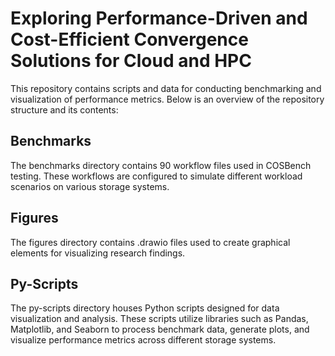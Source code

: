 # Exploring Performance-Driven and Cost-Efficient Convergence Solutions for Cloud and HPC

This repository contains scripts and data for conducting benchmarking and visualization of performance metrics. Below is an overview of the repository structure and its contents:

## Benchmarks

The benchmarks directory contains 90 workflow files used in COSBench testing. These workflows are configured to simulate different workload scenarios on various storage systems.

## Figures

The figures directory contains .drawio files used to create graphical elements for visualizing research findings. 

## Py-Scripts

The py-scripts directory houses Python scripts designed for data visualization and analysis. These scripts utilize libraries such as Pandas, Matplotlib, and Seaborn to process benchmark data, generate plots, and visualize performance metrics across different storage systems.